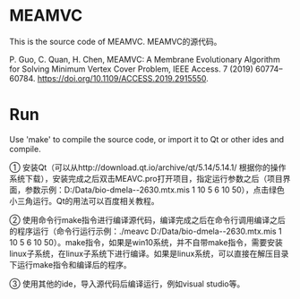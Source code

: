 # MEAMVC
This is the source code of MEAMVC.
MEAMVC的源代码。

P. Guo, C. Quan, H. Chen, MEAMVC: A Membrane Evolutionary Algorithm for Solving Minimum Vertex Cover Problem, IEEE Access. 7 (2019) 60774–60784. https://doi.org/10.1109/ACCESS.2019.2915550.


# Run
Use 'make' to compile the source code, or import it to Qt or other ides and compile.

① 安装Qt（可以从http://download.qt.io/archive/qt/5.14/5.14.1/ 根据你的操作系统下载），安装完成之后双击MEAVC.pro打开项目，指定运行参数之后（项目界面，参数示例：D:/Data/bio-dmela--2630.mtx.mis 1 10 5 6 10 50），点击绿色小三角运行。Qt的用法可以百度相关教程。

② 使用命令行make指令进行编译源代码，编译完成之后在命令行调用编译之后的程序运行（命令行运行示例：./meavc D:/Data/bio-dmela--2630.mtx.mis 1 10 5 6 10 50）。make指令，如果是win10系统，并不自带make指令，需要安装linux子系统，在linux子系统下进行编译。如果是linux系统，可以直接在解压目录下运行make指令和编译后的程序。

③ 使用其他的ide，导入源代码后编译运行，例如visual studio等。
